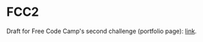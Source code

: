 # FCC2
Draft for Free Code Camp's second challenge (portfolio page): [link](http://codepen.io/arthur42dent/pen/qNZoNr).
